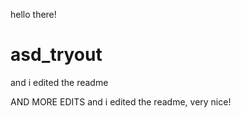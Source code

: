 hello there!

# asd_tryout


and i edited the readme


AND MORE EDITS
and i edited the readme, very nice!
